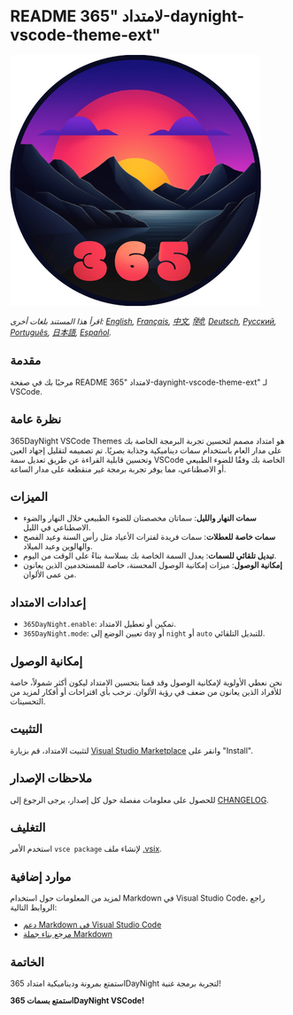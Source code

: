 # README لامتداد "365-daynight-vscode-theme-ext"

![365DayNight VSCode Themes](https://github.com/mickaellherminez/365-daynight-vscode-theme-ext/blob/main/assets/logo-web.png?raw=true)

*اقرأ هذا المستند بلغات أخرى: [English](../README.md), [Français](README_fr.md), [中文](README_zh.md), [हिंदी](README_hi.md), [Deutsch](README_de.md), [Русский](README_ru.md), [Português](README_pt.md), [日本語](README_ja.md), [Español](README_es.md).*

## مقدمة

مرحبًا بك في صفحة README لامتداد "365-daynight-vscode-theme-ext" لـ VSCode.

## نظرة عامة

365DayNight VSCode Themes هو امتداد مصمم لتحسين تجربة البرمجة الخاصة بك على مدار العام باستخدام سمات ديناميكية وجذابة بصريًا. تم تصميمه لتقليل إجهاد العين وتحسين قابلية القراءة عن طريق تعديل سمة VSCode الخاصة بك وفقًا للضوء الطبيعي أو الاصطناعي، مما يوفر تجربة برمجة غير منقطعة على مدار الساعة.

## الميزات

- **سمات النهار والليل**: سماتان مخصصتان للضوء الطبيعي خلال النهار والضوء الاصطناعي في الليل.
- **سمات خاصة للعطلات**: سمات فريدة لفترات الأعياد مثل رأس السنة وعيد الفصح والهالوين وعيد الميلاد.
- **تبديل تلقائي للسمات**: يعدل السمة الخاصة بك بسلاسة بناءً على الوقت من اليوم.
- **إمكانية الوصول**: ميزات إمكانية الوصول المحسنة، خاصة للمستخدمين الذين يعانون من عمى الألوان.

## إعدادات الامتداد

- `365DayNight.enable`: تمكين أو تعطيل الامتداد.
- `365DayNight.mode`: تعيين الوضع إلى `day` أو `night` أو `auto` للتبديل التلقائي.

## إمكانية الوصول

نحن نعطي الأولوية لإمكانية الوصول وقد قمنا بتحسين الامتداد ليكون أكثر شمولاً، خاصة للأفراد الذين يعانون من ضعف في رؤية الألوان. نرحب بأي اقتراحات أو أفكار لمزيد من التحسينات.

## التثبيت

لتثبيت الامتداد، قم بزيارة [Visual Studio Marketplace](https://marketplace.visualstudio.com/items?itemName=mickaellherminez.365-daynight-vscode-theme-ext) وانقر على "Install".

## ملاحظات الإصدار

للحصول على معلومات مفصلة حول كل إصدار، يرجى الرجوع إلى [CHANGELOG](../CHANGELOG.md).

## التغليف

استخدم الأمر `vsce package` لإنشاء ملف [.vsix](https://learn.microsoft.com/fr-fr/visualstudio/extensibility/walkthrough-publishing-a-visual-studio-extension-via-command-line?view=vs-2022).

## موارد إضافية

لمزيد من المعلومات حول استخدام Markdown في Visual Studio Code، راجع الروابط التالية:

- [دعم Markdown في Visual Studio Code](http://code.visualstudio.com/docs/languages/markdown)
- [مرجع بناء جملة Markdown](https://help.github.com/articles/markdown-basics/)

## الخاتمة

استمتع بمرونة وديناميكية امتداد 365DayNight لتجربة برمجة غنية!

**استمتع بسمات 365DayNight VSCode!** 